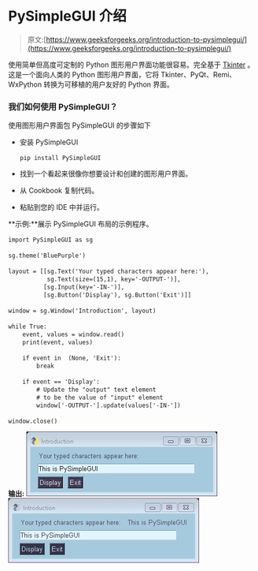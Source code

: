 # PySimpleGUI 介绍

> 原文:[https://www.geeksforgeeks.org/introduction-to-pysimplegui/](https://www.geeksforgeeks.org/introduction-to-pysimplegui/)

使用简单但高度可定制的 Python 图形用户界面功能很容易。完全基于 [Tkinter](https://www.geeksforgeeks.org/python-gui-tkinter/) 。这是一个面向人类的 Python 图形用户界面，它将 Tkinter、PyQt、Remi、WxPython 转换为可移植的用户友好的 Python 界面。

### 我们如何使用 PySimpleGUI？

使用图形用户界面包 PySimpleGUI 的步骤如下

*   安装 PySimpleGUI

    ```
    pip install PySimpleGUI 
    ```

*   找到一个看起来很像你想要设计和创建的图形用户界面。
*   从 Cookbook 复制代码。
*   粘贴到您的 IDE 中并运行。

**示例:**展示 PySimpleGUI 布局的示例程序。

```
import PySimpleGUI as sg

sg.theme('BluePurple')

layout = [[sg.Text('Your typed characters appear here:'),
           sg.Text(size=(15,1), key='-OUTPUT-')],
          [sg.Input(key='-IN-')],
          [sg.Button('Display'), sg.Button('Exit')]]

window = sg.Window('Introduction', layout)

while True:
    event, values = window.read()
    print(event, values)

    if event in  (None, 'Exit'):
        break

    if event == 'Display':
        # Update the "output" text element
        # to be the value of "input" element
        window['-OUTPUT-'].update(values['-IN-'])

window.close()
```

**输出:**
![](img/5ae03a57f24fd8ff0a197b75f50b38e8.png)
![](img/8ea2684e2738aaef32d41964dfb195d1.png)